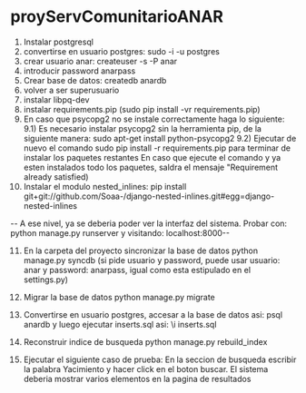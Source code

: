 proyServComunitarioANAR
=======================

1) Instalar postgresql
2) convertirse en usuario postgres: sudo -i -u postgres
3) crear usuario anar: createuser -s -P anar
4) introducir password anarpass
5) Crear base de datos: createdb anardb
6) volver a ser superusuario
7) instalar libpq-dev
8) instalar requirements.pip (sudo pip install -vr requirements.pip)
9) En caso que psycopg2 no se instale correctamente haga lo siguiente: 
9.1) Es necesario instalar psycopg2 sin la herramienta pip, de la siguiente manera: sudo apt-get install python-psycopg2
9.2) Ejecutar de nuevo el comando sudo pip install -r requirements.pip para terminar de instalar los paquetes restantes
     En caso que ejecute el comando y ya esten instalados todo los paquetes, saldra el mensaje "Requirement already satisfied)
10) Instalar el modulo nested_inlines: pip install git+git://github.com/Soaa-/django-nested-inlines.git#egg=django-nested-inlines

--    A ese nivel, ya se deberia poder ver la interfaz del sistema. Probar con: 
      python manage.py runserver 
      y visitando: localhost:8000--

11) En la carpeta del proyecto sincronizar la base de datos
    python manage.py syncdb
    (si pide usuario y password, puede usar usuario: anar y password: anarpass, igual como esta estipulado en el settings.py)
    
12) Migrar la base de datos 
    python manage.py migrate

13) Convertirse en usuario postgres, accesar a la base de datos asi: psql anardb 
    y luego ejecutar inserts.sql asi: \i inserts.sql 

13) Reconstruir indice de busqueda
    python manage.py rebuild_index

14) Ejecutar el siguiente caso de prueba: En la seccion de busqueda escribir la palabra Yacimiento y hacer click
    en el boton buscar. El sistema deberia mostrar varios elementos en la pagina de resultados

